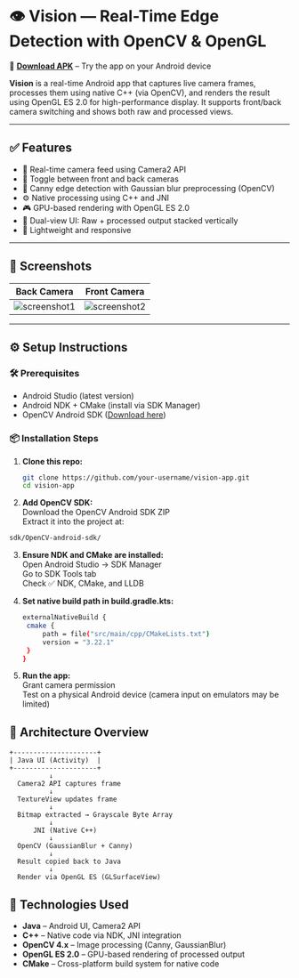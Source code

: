 # 👁️ Vision — Real-Time Edge Detection with OpenCV & OpenGL

📱 **[Download APK](https://drive.google.com/uc?export=download&id=1XBRpw693laX1Ll75UFAJmY2XWS68lYLM)** – Try the app on your Android device

**Vision** is a real-time Android app that captures live camera frames, processes them using native C++ (via OpenCV), and renders the result using OpenGL ES 2.0 for high-performance display. It supports front/back camera switching and shows both raw and processed views.

---

## ✅ Features

- 📸 Real-time camera feed using Camera2 API
- 🔄 Toggle between front and back cameras
- 🧠 Canny edge detection with Gaussian blur preprocessing (OpenCV)
- ⚙️ Native processing using C++ and JNI
- 🎮 GPU-based rendering with OpenGL ES 2.0
- 🔁 Dual-view UI: Raw + processed output stacked vertically
- 🎯 Lightweight and responsive

---

## 📸 Screenshots

| Back Camera                      | Front Camera     |
|----------------------------------|----------------------------------------|
| ![screenshot1](https://github.com/user-attachments/assets/4381547d-1efb-4b5b-b5da-97c3a2b6a205) | ![screenshot2](https://github.com/user-attachments/assets/d96d7212-ec17-4469-bb8d-ae5438ad4619)|





---

## ⚙️ Setup Instructions

### 🛠 Prerequisites

- Android Studio (latest version)
- Android NDK + CMake (install via SDK Manager)
- OpenCV Android SDK ([Download here](https://opencv.org/releases/))

### 📦 Installation Steps

1. **Clone this repo:**

   ```bash
   git clone https://github.com/your-username/vision-app.git
   cd vision-app
   ```
2.  **Add OpenCV SDK:** <br>
     Download the OpenCV Android SDK ZIP <br>
     Extract it into the project at:
    
   ```bash
   sdk/OpenCV-android-sdk/
   ```
3. **Ensure NDK and CMake are installed:** <br>
Open Android Studio → SDK Manager <br>
Go to SDK Tools tab <br>
Check ✅ NDK, CMake, and LLDB

4. **Set native build path in build.gradle.kts:**
   ```bash
   externalNativeBuild {
    cmake {
        path = file("src/main/cpp/CMakeLists.txt")
        version = "3.22.1"
    }
   }
   ```
5. **Run the app:** <br>
Grant camera permission <br>
Test on a physical Android device (camera input on emulators may be limited)

## 🧠 Architecture Overview

```plaintext
+---------------------+
| Java UI (Activity)  |
+---------------------+
          ↓
  Camera2 API captures frame
          ↓
  TextureView updates frame
          ↓
  Bitmap extracted → Grayscale Byte Array
          ↓
      JNI (Native C++)
          ↓
  OpenCV (GaussianBlur + Canny)
          ↓
  Result copied back to Java
          ↓
  Render via OpenGL ES (GLSurfaceView)
```
## 🧩 Technologies Used

- **Java** – Android UI, Camera2 API
- **C++** – Native code via NDK, JNI integration
- **OpenCV 4.x** – Image processing (Canny, GaussianBlur)
- **OpenGL ES 2.0** – GPU-based rendering of processed output
- **CMake** – Cross-platform build system for native code

   
